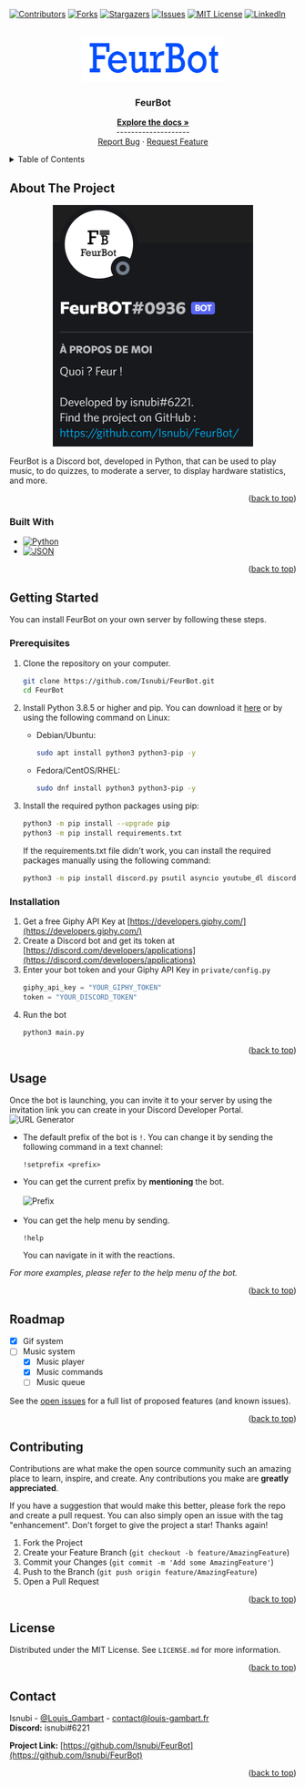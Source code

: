 <a name="readme-top"></a>

<!-- Projet Shields -->
[![Contributors][contributors-shield]][contributors-url]
[![Forks][forks-shield]][forks-url]
[![Stargazers][stars-shield]][stars-url]
[![Issues][issues-shield]][issues-url]
[![MIT License][license-shield]][license-url]
[![LinkedIn][linkedin-shield]][linkedin-url]



<!-- PROJECT LOGO -->
<br />
<div align="center">
  <a href="https://github.com/Isnubi/FeurBot/">
    <img src="docs/FeurBot.png" alt="Visualization" width="250" height="80">
  </a>


<h3 align="center">FeurBot</h3>
  <p align="center">
    <a href="https://github.com/Isnubi/FeurBot/"><strong>Explore the docs »</strong></a>
    <br />--------------------
    <br />
    <a href="https://github.com/Isnubi/FeurBot/issues">Report Bug</a>
    ·
    <a href="https://github.com/Isnubi/FeurBot/issues">Request Feature</a>
  </p>
</div>


<!-- TABLE OF CONTENTS -->
<details>
  <summary>Table of Contents</summary>
  <ol>
    <li>
      <a href="#about-the-project">About The Project</a>
      <ul>
        <li><a href="#built-with">Built With</a></li>
      </ul>
    </li>
    <li>
      <a href="#getting-started">Getting Started</a>
      <ul>
        <li><a href="#prerequisites">Prerequisites</a></li>
        <li><a href="#installation">Installation</a></li>
      </ul>
    </li>
    <li><a href="#usage">Usage</a></li>
    <li><a href="#roadmap">Roadmap</a></li>
    <li><a href="#contributing">Contributing</a></li>
    <li><a href="#license">License</a></li>
    <li><a href="#contact">Contact</a></li>
  </ol>
</details>



<!-- ABOUT THE PROJECT -->
## About The Project

<div align="center">
    <img src="docs/FeurBot_Discord.png" alt="Logo">
</div>

FeurBot is a Discord bot, developed in Python, that can be used to play music, to do quizzes, to moderate a server, to display hardware statistics, and more.

<p align="right">(<a href="#readme-top">back to top</a>)</p>



### Built With

* [![Python][Python]][Python-url]
* [![JSON][JSON]][JSON-url]

<p align="right">(<a href="#readme-top">back to top</a>)</p>



<!-- GETTING STARTED -->
## Getting Started
<a name="getting-started"></a>

You can install FeurBot on your own server by following these steps.

### Prerequisites

1. Clone the repository on your computer.

    ```sh
    git clone https://github.com/Isnubi/FeurBot.git
    cd FeurBot
    ```

2. Install Python 3.8.5 or higher and pip. You can download it [here](https://www.python.org/downloads/) or by using the following command on Linux:

   * Debian/Ubuntu:
     ```sh
     sudo apt install python3 python3-pip -y
     ```
  
   * Fedora/CentOS/RHEL:
     ```sh
     sudo dnf install python3 python3-pip -y
     ```

3. Install the required python packages using pip:

    ```sh
    python3 -m pip install --upgrade pip
    python3 -m pip install requirements.txt
    ```
   If the requirements.txt file didn't work, you can install the required packages manually using the following command:
    ```sh
    python3 -m pip install discord.py psutil asyncio youtube_dl discord.py[voice] aiohttp
    ```


### Installation

1. Get a free Giphy API Key at [https://developers.giphy.com/](https://developers.giphy.com/)
2. Create a Discord bot and get its token at [https://discord.com/developers/applications](https://discord.com/developers/applications)
3. Enter your bot token and your Giphy API Key in `private/config.py`
    ```python
    giphy_api_key = "YOUR_GIPHY_TOKEN"
    token = "YOUR_DISCORD_TOKEN"
    ```
4. Run the bot
    ```sh
   python3 main.py
   ```


<p align="right">(<a href="#readme-top">back to top</a>)</p>



<!-- USAGE EXAMPLES -->
## Usage

Once the bot is launching, you can invite it to your server by using the invitation link you can create in your Discord Developer Portal.
<img src="docs/FeurBot_URL_Generator.png" alt="URL Generator">

* The default prefix of the bot is `!`. You can change it by sending the following command in a text channel: 
    ```
    !setprefix <prefix>
    ```
* You can get the current prefix by **mentioning** the bot.<br>
    <br><img src="docs/FeurBot_Prefix.png" alt="Prefix"><br><br>
* You can get the help menu by sending.
    ```
    !help
    ```
  You can navigate in it with the reactions.

_For more examples, please refer to the help menu of the bot._

<p align="right">(<a href="#readme-top">back to top</a>)</p>



<!-- ROADMAP -->
## Roadmap

- [x] Gif system
- [ ] Music system
    - [x] Music player
    - [x] Music commands
    - [ ] Music queue

See the [open issues](https://github.com/Isnubi/FeurBot/issues) for a full list of proposed features (and known issues).

<p align="right">(<a href="#readme-top">back to top</a>)</p>



<!-- CONTRIBUTING -->
## Contributing

Contributions are what make the open source community such an amazing place to learn, inspire, and create. Any contributions you make are **greatly appreciated**.

If you have a suggestion that would make this better, please fork the repo and create a pull request. You can also simply open an issue with the tag "enhancement".
Don't forget to give the project a star! Thanks again!

1. Fork the Project
2. Create your Feature Branch (`git checkout -b feature/AmazingFeature`)
3. Commit your Changes (`git commit -m 'Add some AmazingFeature'`)
4. Push to the Branch (`git push origin feature/AmazingFeature`)
5. Open a Pull Request

<p align="right">(<a href="#readme-top">back to top</a>)</p>



<!-- LICENSE -->
## License

Distributed under the MIT License. See `LICENSE.md` for more information.

<p align="right">(<a href="#readme-top">back to top</a>)</p>



<!-- CONTACT -->
## Contact


Isnubi - [@Louis_Gambart](https://twitter.com/Louis_Gambart) - [contact@louis-gambart.fr](mailto:contact@louis-gambart.fr)
<br>**Discord:** isnubi#6221

**Project Link:** [https://github.com/Isnubi/FeurBot](https://github.com/Isnubi/FeurBot)

<p align="right">(<a href="#readme-top">back to top</a>)</p>




<!-- MARKDOWN LINKS & IMAGES -->
<!-- https://www.markdownguide.org/basic-syntax/#reference-style-links -->
[contributors-shield]: https://img.shields.io/github/contributors/Isnubi/FeurBot.svg?style=for-the-badge
[contributors-url]: https://github.com/Isnubi/FeurBot/graphs/contributors
[forks-shield]: https://img.shields.io/github/forks/Isnubi/FeurBot.svg?style=for-the-badge
[forks-url]: https://github.com/Isnubi/FeurBot/network/members
[stars-shield]: https://img.shields.io/github/stars/Isnubi/FeurBot.svg?style=for-the-badge
[stars-url]: https://github.com/Isnubi/FeurBot/stargazers
[issues-shield]: https://img.shields.io/github/issues/Isnubi/FeurBot.svg?style=for-the-badge
[issues-url]: https://github.com/Isnubi/FeurBot/issues
[license-shield]: https://img.shields.io/github/license/Isnubi/FeurBot.svg?style=for-the-badge
[license-url]: https://github.com/Isnubi/FeurBot/blob/master/LICENSE.md
[linkedin-shield]: https://img.shields.io/badge/-LinkedIn-black.svg?style=for-the-badge&logo=linkedin&colorB=555
[linkedin-url]: https://linkedin.com/in/louis-gambart
[Python]: https://img.shields.io/badge/Python-3776AB?style=for-the-badge&logo=python&logoColor=white
[Python-url]: https://www.python.org/
[JSON]: https://img.shields.io/badge/JSON-5E5C5C?style=for-the-badge&logo=json&logoColor=white
[JSON-url]: https://www.json.org/json-en.html
[Twitter-shield]: https://img.shields.io/twitter/follow/Louis_Gambart?style=social
[Twitter-url]: https://twitter.com/Louis_Gambart/
